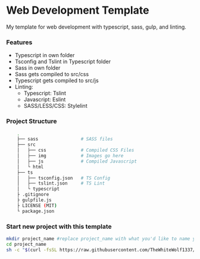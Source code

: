 # Web Development Template

My template for web development with typescript, sass, gulp, and linting.

### Features

-   Typescript in own folder
-   Tsconfig and Tslint in Typescript folder
-   Sass in own folder
-   Sass gets compiled to src/css
-   Typescript gets compiled to src/js
-   Linting:
    -   Typescript: Tslint
    -   Javascript: Eslint
    -   SASS/LESS/CSS: Stylelint

### Project Structure

```sh
    .
    ├── sass                # SASS files
    ├── src
    │   ├── css             # Compiled CSS Files
    │   ├── img             # Images go here
    │   ├── js              # Compiled Javascript
    │   └ html
    ├── ts
    │   ├── tsconfig.json   # TS Config
    │   ├── tslint.json     # TS Lint
    │   └ typescript
    ├ .gitignore
    ├ gulpfile.js
    ├ LICENSE (MIT)
    └ package.json
```

### Start new project with this template

```bash
mkdir project_name #replace project_name with what you'd like to name your project
cd project_name
sh -c "$(curl -fsSL https://raw.githubusercontent.com/TheWhiteWolf1337/template/master/install.sh)"
```
